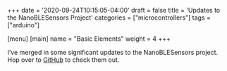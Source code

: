 +++
date = '2020-09-24T10:15:05-04:00'
draft = false
title = 'Updates to the NanoBLESensors Project'
categories = ["microcontrollers"]
tags = ["arduino"]

[menu]
  [main]
    name = "Basic Elements"
    weight = 4
+++

I’ve merged in some significant updates to the NanoBLESensors project. Hop over to [GitHub](https://github.com/tjpetz/NanoBLESensors) to check them out.
